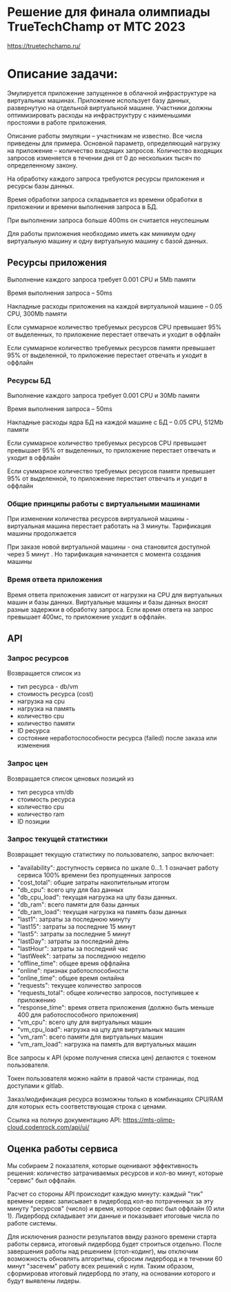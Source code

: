 # Решение для финала олимпиады TrueTechChamp от МТС 2023
https://truetechchamp.ru/

# Описание задачи:

Эмулируется приложение запущенное в облачной инфраструктуре на виртуальных машинах. Приложение использует базу данных, развернутую на отдельной виртуальной машине. Участники должны оптимизировать расходы на инфраструктуру с наименьшими простоями в работе приложения.

Описание работы эмуляции – участникам не известно. Все числа приведены для примера. Основной параметр, определяющий нагрузку на приложение – количество входящих запросов. Количество входящих запросов изменяется в течении дня от 0 до нескольких тысяч по определенному закону. 

На обработку каждого запроса требуются ресурсы приложения и ресурсы базы данных.

Время обработки запроса складывается из времени обработки в приложении и времени выполнения запроса в БД.

При выполнении запроса больше 400ms он считается неуспешным 

Для работы приложения необходимо иметь как минимум одну виртуальную машину и одну виртуальную машину с базой данных.

## Ресурсы приложения

Выполнение каждого запроса требует 0.001 CPU и 5Mb памяти

Время выполнения запроса – 50ms 

Накладные расходы приложения на каждой виртуальной машине – 0.05 CPU, 300Mb памяти

Если суммарное количество требуемых ресурсов CPU превышает 95% от выделенных, то приложение перестает отвечать и уходит в оффлайн

Если суммарное количество требуемых ресурсов памяти превышает 95% от выделенной, то приложение перестает отвечать и уходит в оффлайн

### Ресурсы БД

Выполнение каждого запроса требует 0.001 CPU и 30Mb памяти

Время выполнения запроса – 50ms 

Накладные расходы ядра БД на каждой машине с БД – 0.05 CPU, 512Mb памяти

Если суммарное количество требуемых ресурсов CPU превышает превышает 95% от выделенных, то приложение перестает отвечать и уходит в оффлайн

Если суммарное количество требуемых ресурсов памяти превышает 95% от выделенной, то приложение перестает отвечать и уходит в оффлайн

### Общие принципы работы с виртуальными машинами

При изменении количества ресурсов виртуальной машины - виртуальная машина перестает работать на 3 минуты. Тарификация машины продолжается

При заказе новой виртуальной машины - она становится доступной через 5 минут . Но тарификация начинается с момента создания машины

### Время ответа приложения

Время ответа приложения зависит от нагрузки на CPU для виртуальных машин и базы данных. Виртуальные машины и базы данных вносят разные задержки в обработку запроса. Если время ответа на запрос превышает 400мс, то приложение уходит в оффлайн.

## API

###  Запрос ресурсов

Возвращается список из

* тип ресурса - db/vm
* стоимость ресурса (cost)
* нагрузка на cpu
* нагрузка на память
* количество cpu
* количество памяти
* ID ресурса
* состояние неработоспособности ресурса (failed) после заказа или изменения

### Запрос цен

Возвращается список ценовых позиций из

* тип ресурса vm/db
* стоимость ресурса
* количество cpu
* количество ram
* ID позиции

### Запрос текущей статистики

Возвращает текущую статистику по пользователю, запрос включает:

* "availability": доступность сервиса по шкале 0…1. 1 означает работу сервиса 100% времени без пропущенных запросов
* "cost_total": общие затраты накопительным итогом
* "db_cpu": всего цпу для баз данных
* "db_cpu_load": текущая нагрузка на цпу базы данных. 
* "db_ram": всего памяти для базы данных
* "db_ram_load": текущая нагрузка на память базы данных
* "last1": затраты за последнюю минуту
* "last15": затраты за последние 15 минут
* "last5": затраты за последние 5 минут
* "lastDay": затраты за последний день
* "lastHour": затраты за последний час
* "lastWeek": затраты за последнюю неделю
* "offline_time": общее время оффлайна
* "online": признак работоспособности
* "online_time": общее время онлайна
* "requests": текущее количество запросов
* "requests_total": общее количество запросов, поступившее к приложению
* "response_time": время ответа приложения (должно быть меньше 400 для работоспособного приложения)
* "vm_cpu": всего цпу для виртуальных машин
* "vm_cpu_load": нагрузка на цпу для виртуальных машин
* "vm_ram": всего памяти для виртуальных машин
* "vm_ram_load": нагрузка на память для виртуальных машин

Все запросы к API (кроме получения списка цен) делаются с токеном пользователя. 

Токен пользователя можно найти в правой части страницы, под доступами к gitlab.

Заказ/модификация ресурса возможны только в комбинациях CPU/RAM для которых есть соответствующая строка с ценами.

Ссылка на полную документацию API: https://mts-olimp-cloud.codenrock.com/api/ui/
## Оценка работы сервиса

Мы собираем 2 показателя, которые оценивают эффективность решения: количество затрачиваемых ресурсов и кол-во минут, которые "сервис" был оффлайн.

Расчет со стороны API происходит каждую минуту: каждый "тик" времени сервис записывает в лидерборд кол-во потраченных за эту минуту "ресурсов" (число) и время, которое сервис был оффлайн (0 или 1). Лидерборд складывает эти данные и показывает итоговые числа по работе системы.

Для исключения разности результатов ввиду разного времени старта работы сервиса, итоговый лидерборд будет строиться отдельно.
После завершения работы над решением (стоп-кодинг), мы отключим возможность обновлять алгоритмы, сбросим лидерборд и в течении 60 минут "засечем" работу всех решений с нуля. Таким образом, сформировав итоговый лидерборд по этапу, на основании которого и будут выявлены лидеры.
